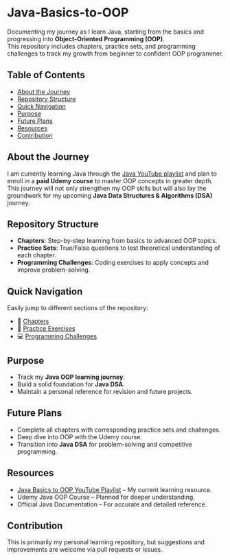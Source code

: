 # Java-Basics-to-OOP
Documenting my journey as I learn Java, starting from the basics and progressing into **Object-Oriented Programming (OOP)**.  
This repository includes chapters, practice sets, and programming challenges to track my growth from beginner to confident OOP programmer.

## Table of Contents
- [About the Journey](#about-the-journey)
- [Repository Structure](#repository-structure)
- [Quick Navigation](#quick-navigation)
- [Purpose](#purpose)
- [Future Plans](#future-plans)
- [Resources](#resources)
- [Contribution](#contribution)

## About the Journey
I am currently learning Java through the [Java YouTube playlist](https://youtube.com/playlist?list=PL78RhpUUKSweClRi_l05UgfE3053-zkRf&si=utNTYHQhIbd6s4wf) and plan to enroll in a **paid Udemy course** to master OOP concepts in greater depth.  
This journey will not only strengthen my OOP skills but will also lay the groundwork for my upcoming **Java Data Structures & Algorithms (DSA)** journey.

## Repository Structure
- **Chapters**: Step-by-step learning from basics to advanced OOP topics.
- **Practice Sets**: True/False questions to test theoretical understanding of each chapter.
- **Programming Challenges**: Coding exercises to apply concepts and improve problem-solving.

## Quick Navigation
Easily jump to different sections of the repository:
- 📖 [Chapters](./Chapters)
- 📝 [Practice Exercises](./Practice%20Exercises)
- 💻 [Programming Challenges](./Programming%20Challenges)

## Purpose
- Track my **Java OOP learning journey**.
- Build a solid foundation for **Java DSA**.
- Maintain a personal reference for revision and future projects.

## Future Plans
- Complete all chapters with corresponding practice sets and challenges.
- Deep dive into OOP with the Udemy course.
- Transition into **Java DSA** for problem-solving and competitive programming.

## Resources
- [Java Basics to OOP YouTube Playlist](https://youtube.com/playlist?list=PL78RhpUUKSweClRi_l05UgfE3053-zkRf&si=utNTYHQhIbd6s4wf) – My current learning resource.
- Udemy Java OOP Course – Planned for deeper understanding.
- Official Java Documentation – For accurate and detailed reference.

## Contribution
This is primarily my personal learning repository, but suggestions and improvements are welcome via pull requests or issues.
